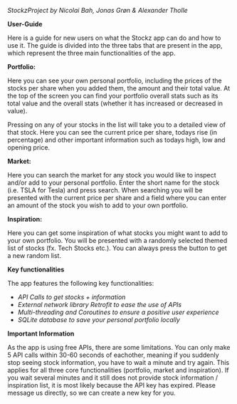 *StockzProject by Nicolai Bah, Jonas Grøn & Alexander Tholle*

**User-Guide**

Here is a guide for new users on what the Stockz app can do and how to use it. The guide is divided into the three tabs that are present in the app, which represent the three main functionalities of the app.

**Portfolio:**

Here you can see your own personal portfolio, including the prices of the stocks per share when you added them, the amount and their total value. At the top of the screen you can find your portfolio overall stats such as its total value and the overall stats (whether it has increased or decreased in value).

Pressing on any of your stocks in the list will take you to a detailed view of that stock. Here you can see the current price per share, todays rise (in percentage) and other important information such as todays high, low and opening price.

**Market:**

Here you can search the market for any stock you would like to inspect and/or add to your personal portfolio. Enter the short name for the stock (i.e. TSLA for Tesla) and press search. When searching you will be presented with the current price per share and a field where you can enter an amount of the stock you wish to add to your own portfolio.

**Inspiration:**

Here you can get some inspiration of what stocks you might want to add to your own portfolio. You will be presented with a randomly selected themed list of stocks (fx. Tech Stocks etc.). You can always press the button to get a new random list.


**Key functionalities**

The app features the following key functionalities:
- *API Calls to get stocks + information*
- *External network library Retrofit to ease the use of APIs*
- *Multi-threading and Coroutines to ensure a positive user experience*
- *SQLite database to save your personal portfolio locally*


**Important Information**

As the app is using free APIs, there are some limitations. You can only make 5 API calls within 30-60 seconds of eachother, meaning if you suddenly stop seeing stock information, you have to wait a minute and try again. This applies for all three core functionalities (portfolio, market and inspiration). If you wait several minutes and it still does not provide stock information / inspiration list, it is most likely because the API key has expired. Please message us directly, so we can create a new key for you.

